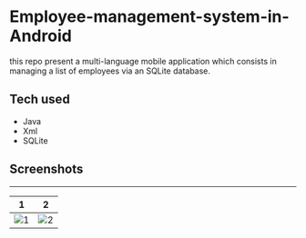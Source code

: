 # Employee-management-system-in-Android
 
this repo present a multi-language mobile application which consists in managing a list of employees via an SQLite database.

## Tech used
* Java
* Xml 
* SQLite

## Screenshots

---

1  |  2 
:-------------------------:|:-------------------------:
![1](https://github.com/MortadhaFenni/Employee-management-system-in-Android/Pictures/1.jpg) | ![2](https://github.com/MortadhaFenni/Employee-management-system-in-Android/Pictures/2.jpg)
